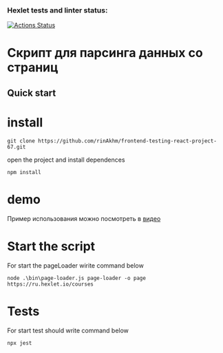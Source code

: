### Hexlet tests and linter status:
[![Actions Status](https://github.com/rinAkhm/frontend-testing-react-project-67/workflows/hexlet-check/badge.svg)](https://github.com/rinAkhm/frontend-testing-react-project-67/actions)

# Скрипт для парсинга данных со страниц
## Quick start
# install
```
git clone https://github.com/rinAkhm/frontend-testing-react-project-67.git
```
open the project and install dependences
```
npm install
```
# demo
Пример использования можно посмотреть в [видео](https://youtu.be/XNlxtHAFeHs)

# Start the script
For start the pageLoader wirite command below
```
node .\bin\page-loader.js page-loader -o page https://ru.hexlet.io/courses
```

# Tests
For start test should write command below 
```
npx jest
```